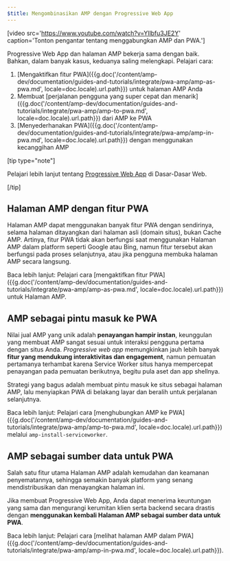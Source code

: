 ```yaml
---
$title: Mengombinasikan AMP dengan Progressive Web App
---
```


[video src='https://www.youtube.com/watch?v=Yllbfu3JE2Y' caption='Tonton pengantar tentang menggabungkan AMP dan PWA.']

Progressive Web App dan halaman AMP bekerja sama dengan baik. Bahkan, dalam banyak kasus, keduanya saling melengkapi. Pelajari cara:

1. [Mengaktifkan fitur PWA]({{g.doc('/content/amp-dev/documentation/guides-and-tutorials/integrate/pwa-amp/amp-as-pwa.md', locale=doc.locale).url.path}}) untuk halaman AMP Anda
2. Membuat [perjalanan pengguna yang super cepat dan menarik]({{g.doc('/content/amp-dev/documentation/guides-and-tutorials/integrate/pwa-amp/amp-to-pwa.md', locale=doc.locale).url.path}}) dari AMP ke PWA
3. [Menyederhanakan PWA]({{g.doc('/content/amp-dev/documentation/guides-and-tutorials/integrate/pwa-amp/amp-in-pwa.md', locale=doc.locale).url.path}}) dengan menggunakan kecanggihan AMP

[tip type="note"]

Pelajari lebih lanjut tentang [Progressive Web App](https://developers.google.com/web/progressive-web-apps/) di Dasar-Dasar Web.

[/tip]

## Halaman AMP dengan fitur PWA

Halaman AMP dapat menggunakan banyak fitur PWA dengan sendirinya, selama halaman ditayangkan dari halaman asli (domain situs), bukan Cache AMP. Artinya, fitur PWA tidak akan berfungsi saat menggunakan Halaman AMP dalam platform seperti Google atau Bing, namun fitur tersebut akan berfungsi pada proses selanjutnya, atau jika pengguna membuka halaman AMP secara langsung.

Baca lebih lanjut: Pelajari cara [mengaktifkan fitur PWA]({{g.doc('/content/amp-dev/documentation/guides-and-tutorials/integrate/pwa-amp/amp-as-pwa.md', locale=doc.locale).url.path}}) untuk Halaman AMP.

## AMP sebagai pintu masuk ke PWA

Nilai jual AMP yang unik adalah **penayangan hampir instan**, keunggulan yang membuat AMP sangat sesuai untuk interaksi pengguna pertama dengan situs Anda. *Progressive web app* memungkinkan jauh lebih banyak **fitur yang mendukung interaktivitas dan engagement**, namun pemuatan pertamanya terhambat karena Service Worker situs hanya mempercepat penayangan pada pemuatan berikutnya, begitu pula aset dan app shellnya.

Strategi yang bagus adalah membuat pintu masuk ke situs sebagai halaman AMP, lalu menyiapkan PWA di belakang layar dan beralih untuk perjalanan selanjutnya.

Baca lebih lanjut: Pelajari cara [menghubungkan AMP ke PWA]({{g.doc('/content/amp-dev/documentation/guides-and-tutorials/integrate/pwa-amp/amp-to-pwa.md', locale=doc.locale).url.path}}) melalui `amp-install-serviceworker`.

## AMP sebagai sumber data untuk PWA

Salah satu fitur utama Halaman AMP adalah kemudahan dan keamanan penyematannya, sehingga semakin banyak platform yang senang mendistribusikan dan menayangkan halaman ini.

Jika membuat Progressive Web App, Anda dapat menerima keuntungan yang sama dan mengurangi kerumitan klien serta backend secara drastis dengan **menggunakan kembali Halaman AMP sebagai sumber data untuk PWA**.

Baca lebih lanjut: Pelajari cara [melihat halaman AMP dalam PWA]({{g.doc('/content/amp-dev/documentation/guides-and-tutorials/integrate/pwa-amp/amp-in-pwa.md', locale=doc.locale).url.path}}).

